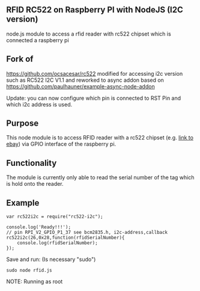 ## RFID RC522 on Raspberry PI with NodeJS (I2C version)

node.js module to access a rfid reader with rc522 chipset which is connected a raspberry pi

## Fork of
https://github.com/ocsacesar/rc522 
modified for accessing i2c version such as RC522 I2C V1.1
and reworked to async addon based on https://github.com/paulhauner/example-async-node-addon

Update: you can now configure which pin is connected to RST Pin and which i2c address is used.  


## Purpose
This node module is to access RFID reader with a rc522 chipset (e.g. [link to ebay](https://www.ebay.co.uk/itm/Hot-RC522-RFID-Read-Write-Card-Module-I2C-IC-RFCard-Inductive-Module-13-56MHz/272575100254?_trksid=p2047675.c100011.m1850&_trkparms=aid%3D222007%26algo%3DSIC.MBE%26ao%3D1%26asc%3D20140107083358%26meid%3D8b37c7ce2e92478780dd684b44b7334b%26pid%3D100011%26rk%3D1%26rkt%3D7%26sd%3D181874320808)) via GPIO interface of the raspberry pi.

## Functionality
The module is currently only able to read the serial number of the tag which is hold onto the reader.


## Example


```
var rc522i2c = require("rc522-i2c");

console.log('Ready!!!');
// pin RPI_V2_GPIO_P1_37 see bcm2835.h, i2c-address,callback 
rc522i2c(26,0x28,function(rfidSerialNumber){
	console.log(rfidSerialNumber);
});
```

Save and run: (Is necessary "sudo")

```
sudo node rfid.js
```


NOTE: Running as root
